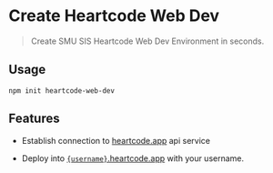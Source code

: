 # Create Heartcode Web Dev

> Create SMU SIS Heartcode Web Dev Environment in seconds.

## Usage

```shell script
npm init heartcode-web-dev
```

## Features

* Establish connection to [heartcode.app](https://heartcode.app) api service

* Deploy into [`{username}`.heartcode.app](https://username.heartcode.app) with your 
username.
